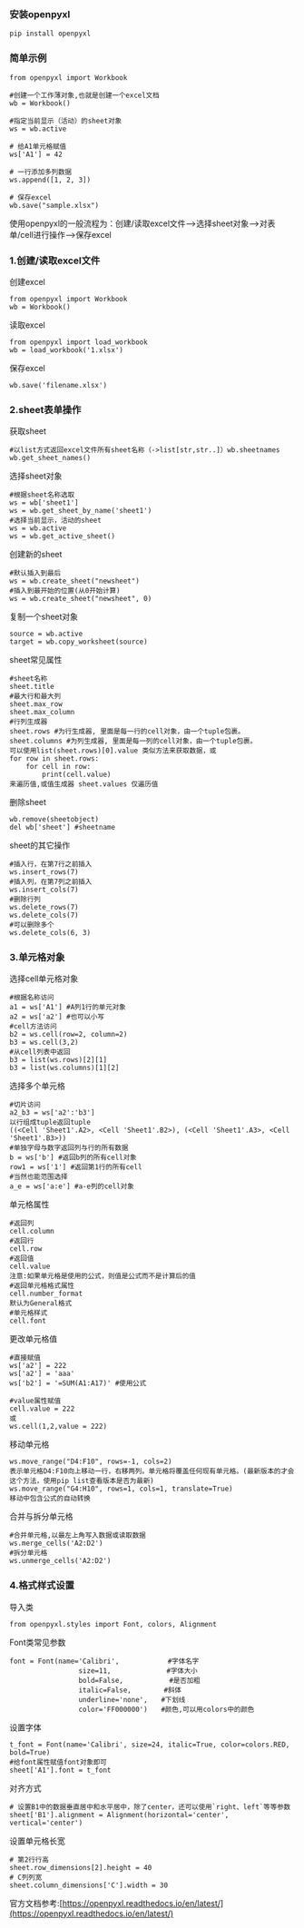 

### **安装openpyxl**

```
pip install openpyxl
```

### **简单示例**

```
from openpyxl import Workbook

#创建一个工作薄对象,也就是创建一个excel文档
wb = Workbook()

#指定当前显示（活动）的sheet对象
ws = wb.active

# 给A1单元格赋值
ws['A1'] = 42

# 一行添加多列数据
ws.append([1, 2, 3])

# 保存excel
wb.save("sample.xlsx")
```

 

使用openpyxl的一般流程为：创建/读取excel文件-->选择sheet对象-->对表单/cell进行操作-->保存excel

 

### **1.创建/读取excel文件**

创建excel

```
from openpyxl import Workbook
wb = Workbook()
```

读取excel

```
from openpyxl import load_workbook
wb = load_workbook('1.xlsx')
```

保存excel

```
wb.save('filename.xlsx')
```

### **2.sheet表单操作**

获取sheet

```
#以list方式返回excel文件所有sheet名称（->list[str,str..]）wb.sheetnames
wb.get_sheet_names()
```

选择sheet对象

```
#根据sheet名称选取
ws = wb['sheet1']
ws = wb.get_sheet_by_name('sheet1')
#选择当前显示，活动的sheet
ws = wb.active
ws = wb.get_active_sheet()
```

创建新的sheet

```
#默认插入到最后
ws = wb.create_sheet("newsheet") 
#插入到最开始的位置(从0开始计算)
ws = wb.create_sheet("newsheet", 0)
```

复制一个sheet对象

```
source = wb.active
target = wb.copy_worksheet(source)
```

sheet常见属性

```
#sheet名称
sheet.title
#最大行和最大列
sheet.max_row
sheet.max_column
#行列生成器
sheet.rows #为行生成器, 里面是每一行的cell对象，由一个tuple包裹。
sheet.columns #为列生成器, 里面是每一列的cell对象，由一个tuple包裹。
可以使用list(sheet.rows)[0].value 类似方法来获取数据，或
for row in sheet.rows:
    for cell in row:
        print(cell.value)
来遍历值,或值生成器 sheet.values 仅遍历值
```

删除sheet

```
wb.remove(sheetobject) 
del wb['sheet'] #sheetname
```

sheet的其它操作

```
#插入行，在第7行之前插入
ws.insert_rows(7)
#插入列，在第7列之前插入
ws.insert_cols(7)
#删除行列
ws.delete_rows(7)
ws.delete_cols(7)
#可以删除多个
ws.delete_cols(6, 3)
```

 

### **3.单元格对象**

选择cell单元格对象

```
#根据名称访问
a1 = ws['A1'] #A列1行的单元对象
a2 = ws['a2'] #也可以小写
#cell方法访问
b2 = ws.cell(row=2, column=2)
b3 = ws.cell(3,2)
#从cell列表中返回
b3 = list(ws.rows)[2][1]
b3 = list(ws.columns)[1][2]
```

选择多个单元格

```
#切片访问
a2_b3 = ws['a2':'b3']
以行组成tuple返回tuple
((<Cell 'Sheet1'.A2>, <Cell 'Sheet1'.B2>), (<Cell 'Sheet1'.A3>, <Cell 'Sheet1'.B3>))
#单独字母与数字返回列与行的所有数据
b = ws['b'] #返回b列的所有cell对象
row1 = ws['1'] #返回第1行的所有cell
#当然也能范围选择
a_e = ws['a:e'] #a-e列的cell对象
```

单元格属性

```
#返回列
cell.column
#返回行
cell.row
#返回值
cell.value
注意:如果单元格是使用的公式，则值是公式而不是计算后的值
#返回单元格格式属性
cell.number_format
默认为General格式
#单元格样式
cell.font
```

更改单元格值

```
#直接赋值
ws['a2'] = 222 
ws['a2'] = 'aaa'
ws['b2'] = '=SUM(A1:A17)' #使用公式

#value属性赋值
cell.value = 222
或
ws.cell(1,2,value = 222)
```

移动单元格

```
ws.move_range("D4:F10", rows=-1, cols=2)
表示单元格D4:F10向上移动一行，右移两列。单元格将覆盖任何现有单元格。(最新版本的才会这个方法，使用pip list查看版本是否为最新)
ws.move_range("G4:H10", rows=1, cols=1, translate=True)
移动中包含公式的自动转换
```

合并与拆分单元格

```
#合并单元格,以最左上角写入数据或读取数据
ws.merge_cells('A2:D2')
#拆分单元格
ws.unmerge_cells('A2:D2')
```

### **4.格式样式设置**

导入类

```
from openpyxl.styles import Font, colors, Alignment
```

Font类常见参数

```
font = Font(name='Calibri',  　　　　　　#字体名字
                 size=11,            　#字体大小
                 bold=False,        　　#是否加粗
                 italic=False,        #斜体
                 underline='none',　　#下划线
                 color='FF000000')　　#颜色,可以用colors中的颜色
```

设置字体

```
t_font = Font(name='Calibri', size=24, italic=True, color=colors.RED, bold=True)
#给font属性赋值font对象即可
sheet['A1'].font = t_font
```

对齐方式

```
# 设置B1中的数据垂直居中和水平居中，除了center，还可以使用`right、left`等等参数
sheet['B1'].alignment = Alignment(horizontal='center', vertical='center')
```

设置单元格长宽

```
# 第2行行高
sheet.row_dimensions[2].height = 40
# C列列宽
sheet.column_dimensions['C'].width = 30
```

官方文档参考:[https://openpyxl.readthedocs.io/en/latest/](https://openpyxl.readthedocs.io/en/latest/)

